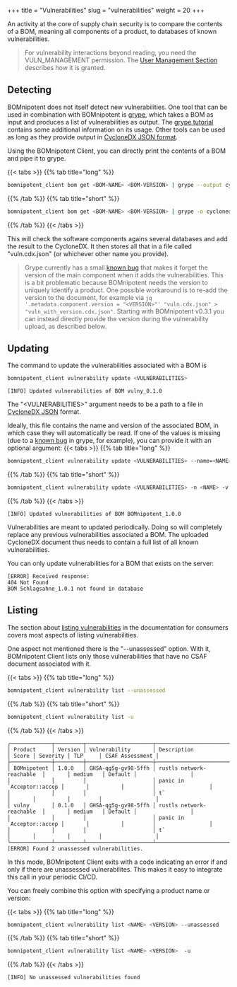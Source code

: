 +++
title = "Vulnerabilities"
slug = "vulnerabilities"
weight = 20
+++

An activity at the core of supply chain security is to compare the contents of a BOM, meaning all components of a product, to databases of known vulnerabilities.

> For vulnerability interactions beyond reading, you need the VULN_MANAGEMENT permission. The [User Management Section](/client/manager/user-management/) describes how it is granted.

## Detecting

BOMnipotent does not itself detect new vulnerabilities. One tool that can be used in combination with BOMnipotent is [grype](https://github.com/anchore/grype), which takes a BOM as input and produces a list of vulnerabilities as output. The [grype tutorial](/integration/grype/) contains some additional information on its usage. Other tools can be used as long as they provide output in [CycloneDX JSON format](https://cyclonedx.org/).

Using the BOMnipotent Client, you can directly print the contents of a BOM and pipe it to grype.

{{< tabs >}}
{{% tab title="long" %}}
```bash
bomnipotent_client bom get <BOM-NAME> <BOM-VERSION> | grype --output cyclonedx-json=./vuln.cdx.json
```
{{% /tab %}}
{{% tab title="short" %}}
```bash
bomnipotent_client bom get <BOM-NAME> <BOM-VERSION> | grype -o cyclonedx-json=./vuln.cdx.json
```
{{% /tab %}}
{{< /tabs >}}

This will check the software components agains several databases and add the result to the CycloneDX. It then stores all that in a file called "vuln.cdx.json" (or whichever other name you provide).

> Grype currently has a small [known bug](https://github.com/anchore/grype/issues/2418) that makes it forget the version of the main component when it adds the vulnerabilities. This is a bit problematic because BOMnipotent needs the version to uniquely identify a product. One possible workaround is to re-add the version to the document, for example via `jq '.metadata.component.version = "<VERSION>"' "vuln.cdx.json" > "vuln_with_version.cdx.json"`. Starting with BOMnipotent v0.3.1 you can instead directly provide the version during the vulnerability upload, as described below.

## Updating

The command to update the vulnerabilities associated with a BOM is
```bash
bomnipotent_client vulnerability update <VULNERABILITIES>
```
``` {wrap="false" title="output"}
[INFO] Updated vulnerabilities of BOM vulny_0.1.0
```

The "\<VULNERABILITIES\>" argument needs to be a path to a file in [CycloneDX JSON](https://cyclonedx.org/) format.

Ideally, this file contains the name and version of the associated BOM, in which case they will automatically be read. If one of the values is missing (due to a [known bug](https://github.com/anchore/grype/issues/2418) in grype, for example), you can provide it with an optional argument:
{{< tabs >}}
{{% tab title="long" %}}
```bash
bomnipotent_client vulnerability update <VULNERABILITIES> --name=<NAME> --version=<VERSION>
```
{{% /tab %}}
{{% tab title="short" %}}
```bash
bomnipotent_client vulnerability update <VULNERABILITIES> -n <NAME> -v <VERSION>
```
{{% /tab %}}
{{< /tabs >}}

``` {wrap="false" title="output"}
[INFO] Updated vulnerabilities of BOM BOMnipotent_1.0.0
```

Vulnerabilities are meant to updated periodically. Doing so will completely replace any previous vulnerabilities associated a BOM. The uploaded CycloneDX document thus needs to contain a full list of all known vulnerabilities.

You can only update vulnerabilities for a BOM that exists on the server:
``` {wrap="false" title="output"}
[ERROR] Received response:
404 Not Found
BOM Schlagsahne_1.0.1 not found in database
```

## Listing

The section about [listing vulnerabilities](/client/consumer/vulnerabilities/) in the documentation for consumers covers most aspects of listing vulnerabilities.

One aspect not mentioned there is the "--unassessed" option. With it, BOMnipotent Client lists only those vulnerabilities that have no CSAF document associated with it.

{{< tabs >}}
{{% tab title="long" %}}
```bash
bomnipotent_client vulnerability list --unassessed
```
{{% /tab %}}
{{% tab title="short" %}}
```bash
bomnipotent_client vulnerability list -u
```
{{% /tab %}}
{{< /tabs >}}

``` {wrap="false" title="output"}
╭─────────────┬─────────┬─────────────────────┬───────────────────────────┬───────┬──────────┬─────────┬─────────────────╮
│ Product     │ Version │ Vulnerability       │ Description               │ Score │ Severity │ TLP     │ CSAF Assessment │
├─────────────┼─────────┼─────────────────────┼───────────────────────────┼───────┼──────────┼─────────┼─────────────────┤
│ BOMnipotent │ 1.0.0   │ GHSA-qg5g-gv98-5ffh │ rustls network-reachable  │       │ medium   │ Default │                 │
│             │         │                     │ panic in `Acceptor::accep │       │          │         │                 │
│             │         │                     │ t`                        │       │          │         │                 │
│ vulny       │ 0.1.0   │ GHSA-qg5g-gv98-5ffh │ rustls network-reachable  │       │ medium   │ Default │                 │
│             │         │                     │ panic in `Acceptor::accep │       │          │         │                 │
│             │         │                     │ t`                        │       │          │         │                 │
╰─────────────┴─────────┴─────────────────────┴───────────────────────────┴───────┴──────────┴─────────┴─────────────────╯
[ERROR] Found 2 unassessed vulnerabilities.
```

In this mode, BOMnipotent Client exits with a code indicating an error if and only if there are unassessed vulnerabilites. This makes it easy to integrate this call in your periodic CI/CD.

You can freely combine this option with specifying a product name or version:

{{< tabs >}}
{{% tab title="long" %}}
```bash
bomnipotent_client vulnerability list <NAME> <VERSION> --unassessed
```
{{% /tab %}}
{{% tab title="short" %}}
```bash
bomnipotent_client vulnerability list <NAME> <VERSION>  -u
```
{{% /tab %}}
{{< /tabs >}}

``` {wrap="false" title="output"}
[INFO] No unassessed vulnerabilities found
```
